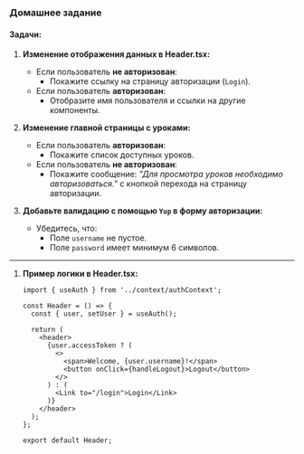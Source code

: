 ### Домашнее задание

#### **Задачи:**

1. **Изменение отображения данных в Header.tsx:**
   - Если пользователь **не авторизован**:
     - Покажите ссылку на страницу авторизации (`Login`).
   - Если пользователь **авторизован**:
     - Отобразите имя пользователя и ссылки на другие компоненты.

2. **Изменение главной страницы с уроками:**
   - Если пользователь **авторизован**:
     - Покажите список доступных уроков.
   - Если пользователь **не авторизован**:
     - Покажите сообщение: _"Для просмотра уроков необходимо авторизоваться."_ с кнопкой перехода на страницу авторизации.

3. **Добавьте валидацию с помощью `Yup` в форму авторизации:**
   - Убедитесь, что:
     - Поле `username` не пустое.
     - Поле `password` имеет минимум 6 символов.

---

1. **Пример логики в Header.tsx:**
   ```tsx
   import { useAuth } from '../context/authContext';

   const Header = () => {
     const { user, setUser } = useAuth();

     return (
       <header>
         {user.accessToken ? (
           <>
             <span>Welcome, {user.username}!</span>
             <button onClick={handleLogout}>Logout</button>
           </>
         ) : (
           <Link to="/login">Login</Link>
         )}
       </header>
     );
   };

   export default Header;
   ```

